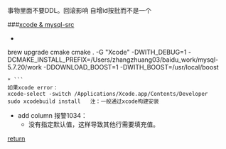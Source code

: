 事物里面不要DDL。回滚影响
自增id按批而不是一个

###[xcode & mysql-src](http://c.colabug.com/thread-1145804-1-1.html)
* ```
brew upgrade cmake
cmake . -G "Xcode" -DWITH_DEBUG=1 -DCMAKE_INSTALL_PREFIX=/Users/zhangzhuang03/baidu_work/mysql-5.7.20/work -DDOWNLOAD_BOOST=1 -DWITH_BOOST=/usr/local/boost
```
* ```
如果xcode error：
xcode-select -switch /Applications/Xcode.app/Contents/Developer
sudo xcodebuild install   注：一般通过xcode构建安装
```

* add column 报警1034：
    * 没有指定默认值，这样导致其他行需要填充值。

[return](README.md)